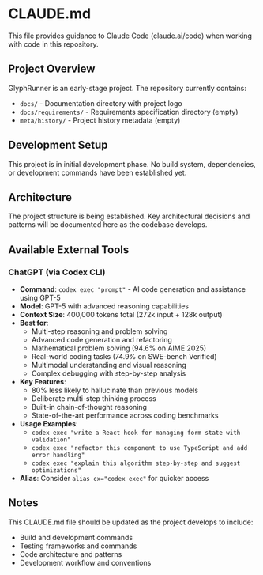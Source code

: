 # CLAUDE.md

This file provides guidance to Claude Code (claude.ai/code) when working with code in this repository.

## Project Overview

GlyphRunner is an early-stage project. The repository currently contains:
- `docs/` - Documentation directory with project logo
- `docs/requirements/` - Requirements specification directory (empty)
- `meta/history/` - Project history metadata (empty)

## Development Setup

This project is in initial development phase. No build system, dependencies, or development commands have been established yet.

## Architecture

The project structure is being established. Key architectural decisions and patterns will be documented here as the codebase develops.

## Available External Tools

### ChatGPT (via Codex CLI)
- **Command**: `codex exec "prompt"` - AI code generation and assistance using GPT-5
- **Model**: GPT-5 with advanced reasoning capabilities
- **Context Size**: 400,000 tokens total (272k input + 128k output)
- **Best for**: 
  - Multi-step reasoning and problem solving
  - Advanced code generation and refactoring
  - Mathematical problem solving (94.6% on AIME 2025)
  - Real-world coding tasks (74.9% on SWE-bench Verified)
  - Multimodal understanding and visual reasoning
  - Complex debugging with step-by-step analysis
- **Key Features**:
  - 80% less likely to hallucinate than previous models
  - Deliberate multi-step thinking process
  - Built-in chain-of-thought reasoning
  - State-of-the-art performance across coding benchmarks
- **Usage Examples**:
  - `codex exec "write a React hook for managing form state with validation"`
  - `codex exec "refactor this component to use TypeScript and add error handling"`
  - `codex exec "explain this algorithm step-by-step and suggest optimizations"`
- **Alias**: Consider `alias cx="codex exec"` for quicker access

## Notes

This CLAUDE.md file should be updated as the project develops to include:
- Build and development commands
- Testing frameworks and commands
- Code architecture and patterns
- Development workflow and conventions